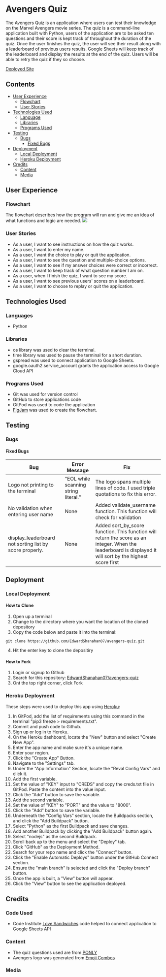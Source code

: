 # Avengers Quiz
The Avengers Quiz is an application where users can test their knowledge 
on the Marvel Avengers movie series. The quiz is a command-line application built with Python, users of the application are to be asked ten questions and their score is kept track of throughout the duration of the quiz. Once the user finishes the quiz, the user will see their result along with a leaderboard of previous users results. Google Sheets will keep track of the leaderboard and display the results at the end of the quiz. Users will be able to retry the quiz if they so choose.

[Deployed Site](https://avengers-quiz-app.herokuapp.com/)

## Contents 

- [User Experience](#user-experience)
  - [Flowchart](#flowchart)
  - [User Stories](#user-stories)
- [Technologies Used](#technologies-used)
  - [Language](#language)
  - [Libraries](#libraries)
  - [Programs Used](#programs-used)
- [Testing](#testing)
  - [Bugs](#bugs)
    - [Fixed Bugs](#fixed-bugs)
- [Deployment](#deployment)
  - [Local Deployment](#local-deployment)
  - [Heroku Deployment](#heroku-deployment)
- [Credits](#credits)
  - [Content](#content)
  - [Media](#media)

## User Experience 

### Flowchart
The flowchart describes how the program will run and give me an idea of what functions and logic are needed.
![](./readme-assets/img/flowchart.jpg)

### User Stories 
- As a user, I want to see instructions on how the quiz works. 
- As a user, I want to enter my name. 
- As a user, I want the choice to play or quit the application. 
- As a user, I want to see the question and multiple-choice options. 
- As a user, I want to see if my answer choices were correct or incorrect. 
- As a user, I want to keep track of what question number I am on. 
- As a user, when I finish the quiz, I want to see my score. 
- As a user, I want to see previous users' scores on a leaderboard. 
- As a user, I want to choose to replay or quit the application. 

## Technologies Used

### Languages 

- Python

### Libraries 

- os library was used to clear the terminal.
- time library was used to pause the terminal for a short duration.
- gspread was used to connect application to Google Sheets.
- google.oauth2.service_account grants the application access to Google Cloud API

### Programs Used

- Git was used for version control
- GitHub to store applications code
- GitPod was used to code the application
- [FigJam](https://www.figma.com/figjam/) was used to create the flowchart.


## Testing

### Bugs 

#### Fixed Bugs 

| Bug | Error Message |  Fix |
| -------------        |     -------------      |         ------------- |
| Logo not printing to the terminal  | "EOL while scanning string literal."    | The logo spans multiple lines of code. I used triple quotations to fix this error.    |
| No validation when entering user name  | None   | Added validate_username function. This function will check for validation    |
| display_leaderboard not sorting list by score properly. |  None   | Added sort_by_score function. This function will return the score as an integer. When the leaderboard is displayed it will sort by the highest score first     |


## Deployment 

### Local Deployment

#### How to Clone
1. Open up a terminal
2. Change to the directory where you want the location of the cloned depository 
3. Copy the code below and paste it into the terminal:
```console
git clone https://github.com/EdwardShanahan07/avengers-quiz.git
```
4. Hit the enter key to clone the depositiry

#### How to Fork
1. Login or signup to Github
2. Search for this repository: [EdwardShanahan07/avengers-quiz](https://github.com/EdwardShanahan07/avengers-quiz)
3. Ont the top right corner, click Fork

### Heroku Deployment
These steps were used to deploy this app using [Heroku](https://www.heroku.com/):

1. In GitPod, add the list of requirements using this command in the terminal "pip3 freeze > requirements.txt".
2. Commit and push code to Github.
3. Sign up or log in to Heroku.
4. On the Heroku dashboard, locate the "New" button and select "Create New App".
5. Enter the app name and make sure it's a unique name.
6. Enter your region.
7. Click the "Create App" Button.
8. Navigate to the "Settings" tab. 
9. Under the "App Information" Section, locate the "Reval Config Vars" and click it.
10. Add the first variable.
11. Set the value of "KEY" input to "CREDS" and copy the creds.txt file in GitPod.  Paste the content into the value input.
12. Click the "Add" button to save the variable.
13. Add the second variable.
14. Set the value of "KEY" to "PORT" and the value to "8000".
15. Click the "Add" button to save the variable.
16. Underneath the "Config Vars" section, locate the Buildpacks section, and click the "Add Buildpack" button.
17. Select "Python" as the first Buildpack and save changes.
18. Add another Buildpack by clicking the "Add Buildpack" button again.
19. Select "nodejs" as the second Buildpack.
20. Scroll back up to the menu and select the "Deploy" tab.
21. Click "GitHub" as the Deployment Method.
22. Search for your repo name and click the "Connect" button.
23. Click the "Enable Automatic Deploys" button under the GitHub Connect section.
24. Ensure the "main branch" is selected and click the "Deploy branch" button.
25. Once the app is built, a "View"  button will appear. 
26. Click the "View" button to see the application deployed.

## Credits

### Code Used
- Code Institute [Love Sandwiches](https://github.com/Code-Institute-Solutions/love-sandwiches-p5-sourcecode) code helped to connect application to Google Sheets API

### Content
- The quiz questions used are from [PONLY](https://ponly.com/marvel-trivia-quiz/)
- Avengers logo was generated from [Emoji Combos](https://emojicombos.com/avengers-symbol)

### Media

